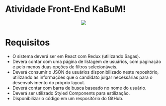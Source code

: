 # Atividade Front-End KaBuM!

<div style="text-align:center">
    <img src="https://static.kabum.com.br/conteudo/temas/001/imagens/topo/logo_kabum_.png">
</div>

# Requisitos

- O sistema deverá ser em React com Redux (utilizando Sagas).
- Deverá contar com uma página de listagem de usuários, com paginação e pelo menos duas opções de filtros selecionáveis.
- Deverá consumir o JSON de usuários disponibilizado neste repositório, utilizando as informações que o candidato julgar necessárias para o desenvolvimento do próprio layout.
- Deverá contar com barra de busca baseado no nome do usuário.
- Deverá ser utilizado Styled Components para estilização.
- Disponibilizar o código em um respositório do GitHub.
